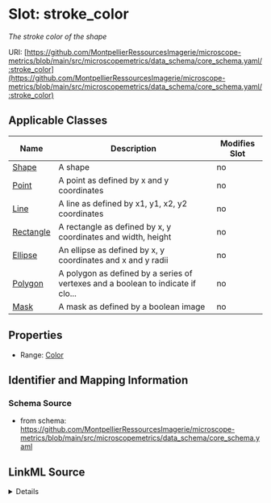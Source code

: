 # Slot: stroke_color


_The stroke color of the shape_



URI: [https://github.com/MontpellierRessourcesImagerie/microscope-metrics/blob/main/src/microscopemetrics/data_schema/core_schema.yaml/:stroke_color](https://github.com/MontpellierRessourcesImagerie/microscope-metrics/blob/main/src/microscopemetrics/data_schema/core_schema.yaml/:stroke_color)



<!-- no inheritance hierarchy -->




## Applicable Classes

| Name | Description | Modifies Slot |
| --- | --- | --- |
[Shape](Shape.md) | A shape |  no  |
[Point](Point.md) | A point as defined by x and y coordinates |  no  |
[Line](Line.md) | A line as defined by x1, y1, x2, y2 coordinates |  no  |
[Rectangle](Rectangle.md) | A rectangle as defined by x, y coordinates and width, height |  no  |
[Ellipse](Ellipse.md) | An ellipse as defined by x, y coordinates and x and y radii |  no  |
[Polygon](Polygon.md) | A polygon as defined by a series of vertexes and a boolean to indicate if clo... |  no  |
[Mask](Mask.md) | A mask as defined by a boolean image |  no  |







## Properties

* Range: [Color](Color.md)





## Identifier and Mapping Information







### Schema Source


* from schema: https://github.com/MontpellierRessourcesImagerie/microscope-metrics/blob/main/src/microscopemetrics/data_schema/core_schema.yaml




## LinkML Source

<details>
```yaml
name: stroke_color
description: The stroke color of the shape
from_schema: https://github.com/MontpellierRessourcesImagerie/microscope-metrics/blob/main/src/microscopemetrics/data_schema/core_schema.yaml
rank: 1000
alias: stroke_color
owner: Shape
domain_of:
- Shape
range: Color
required: false

```
</details>